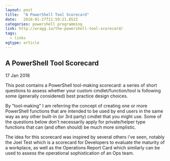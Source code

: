 ```yaml
---
layout: post 
title:  "A PowerShell Tool Scorecard" 
date:   2018-01-27T11:59:21.852Z 
categories: powershell programming
link: http://wragg.io/the-powershell-tool-scorecard/ 
tags:
  - links
ogtype: article 
---
```

## A PowerShell Tool Scorecard

17 Jan 2018  

This post contains a PowerShell tool-making scorecard: a series of short questions to assess whether your custom cmdlet/function/tool is following some (generally considered) best practice design choices.


By "tool-making" I am referring the concept of creating one or more PowerShell functions that are intended to be used by end users in the same way as any other built-in (or 3rd party) cmdlet that you might use. Some of the questions below don't necessarily apply for private/helper type functions that can (and often should) be much more simplistic.

The idea for this scorecard was inspired by several others i've seen, notably the Joel Test which is a scorecard for Developers to evaluate the maturity of a workplace, as well as the Operations Report Card which similarly can be used to assess the operational sophistication of an Ops team.
